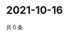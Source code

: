 # 2021-10-16

共 0 条

<!-- BEGIN WEIBO -->
<!-- 最后更新时间 Sat Oct 16 2021 13:11:50 GMT+0800 (China Standard Time) -->

<!-- END WEIBO -->
